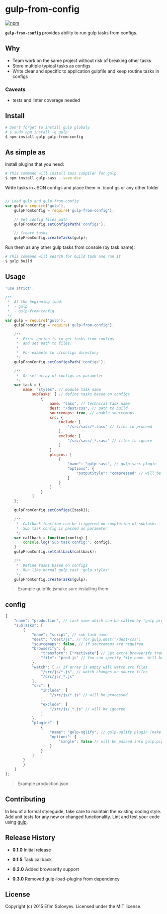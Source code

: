 # gulp-from-config

[![npm](https://nodei.co/npm/gulp-from-config.svg?downloads=true)](https://nodei.co/npm/gulp-from-config/)

**`gulp-from-config`** provides ability to run gulp tasks from configs.

## Why

- Team work on the same project without risk of breaking other tasks
- Store multiple typical tasks as configs
- Write clear and specific to application gulpfile and keep routine tasks in configs

### Caveats

- tests and linter coverage needed

## Install

```bash
# Don't forget to install gulp globaly
# $ sudo npm install -g gulp
$ npm install gulp gulp-from-config
```

## As simple as

Install plugins that you need:

```bash
# This command will install sass compiler for gulp
$ npm install gulp-sass --save-dev
```

Write tasks in JSON configs and place them in ./configs or any other folder

```javascript

// Load gulp and gulp-from-config
var gulp = require('gulp'),
    gulpFromConfig = require('gulp-from-config');

    // Set config files path
    gulpFromConfig.setConfigsPath('configs');

    // Create tasks
    gulpFromConfig.createTasks(gulp);
```

Run them as any other gulp tasks from console (by task name):

```bash
# This command will search for build task and run it
$ gulp build
```

## Usage

```javascript
'use strict';

/**
 *  At the beginning load:
 *  - gulp
 *  - gulp-from-config
 */
var gulp = require('gulp'),
    gulpFromConfig = require('gulp-from-config');

    /**
     *  First option is to get tasks from configs
     *  and set path to files.
     *
     *  For example to ./configs directory
     */
    gulpFromConfig.setConfigsPath('configs');

    /**
     *  Or set array of configs as parameter
     */
    var task = {
        name: "styles", // module task name
            subTasks: [ // define tasks based on configs
                {
                    name: "sass", // technical task name
                    dest: "/dest/css", // path to build
                    sourcemaps: true, // enable sourcemaps
                    src: {
                        include: [
                            "/src/sass/*.sass" // files to proceed
                        ],
                        exclude: [
                            "/src/sass/_*.sass" // files to ignore
                        ]
                    },
                    plugins: [
                        {
                            "name": "gulp-sass", // gulp-sass plugin
                            "options": {
                                "outputStyle": "compressed" // will be passed to plugin parameter
                            }
                        }
                    ]
                }
            ]
    };

    gulpFromConfig.setConfigs([task]);

    /**
     *  Callback function can be triggered on completion of subtasks
     *  Sub task config is passed as parameter
     */
    var callback = function(config) {
        console.log('Sub task config:', config);
    }
    gulpFromConfig.setCallback(callback);

    /**
     *  Define tasks based on configs
     *  Run like normal gulp task 'gulp styles'
     */
    gulpFromConfig.createTasks(gulp);
```
> Example gulpfile.jsmake sure installing them

## config

```javascript
{
    "name": "production", // task name which can be called by 'gulp production'
    "subTasks": [
        {
            "name": "script", // sub task name
            "dest": "/dest/js", // for gulp.dest('/dest/css')
            "sourcemaps": false, // if sourcemaps are required
            "browserify": {
                "transform": ["ractivate"] // Set extra browserify transforms (make sure that transform installed!)
                "file": "prod.js" // You can specify file name. Will be task name by default ('production')
            },
            "watch": [ // if array is empty will watch src files
                "/src/js/*.js", // watch changes on source files
                "/src/js/_*.js"
            ],
            "src": {
                "include": [
                    "/src/js/*.js" // will be processed
                ],
                "exclude": [
                    "/src/js/_*.js" // will be ignored
                ]
            },
            "plugins": [
                {
                    "name": "gulp-uglify", // gulp-uglify plugin (make sure that plugin installed!)
                    "options": {
                        "mangle": false // will be passed into gulp.pipe(uglify(options))
                    }
                }
            ]
        }
        }
    ]
};
```
> Example production.json

## Contributing

In lieu of a formal styleguide, take care to maintain the existing coding style. Add unit tests for any new or changed functionality. Lint and test your code using [gulp](http://gulpjs.com/).

## Release History

- **0.1.0** Initial release

- **0.1.5** Task callback

- **0.2.0** Added browserify support

- **0.3.0** Removed gulp-load-plugins from dependency

## License

Copyright (c) 2015 Efim Solovyev. Licensed under the MIT license.
